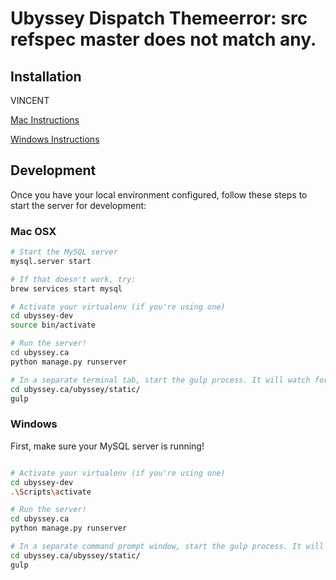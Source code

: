 # Ubyssey Dispatch Themeerror: src refspec master does not match any.


## Installation

VINCENT

[Mac Instructions](https://code.ubyssey.ca/getting-started/installation/mac.html)

[Windows Instructions](https://code.ubyssey.ca/getting-started/installation/windows.html)

## Development

Once you have your local environment configured, follow these steps to start the server for development:

### Mac OSX

```bash
# Start the MySQL server
mysql.server start

# If that doesn't work, try:
brew services start mysql

# Activate your virtualenv (if you're using one)
cd ubyssey-dev
source bin/activate

# Run the server!
cd ubyssey.ca
python manage.py runserver

# In a separate terminal tab, start the gulp process. It will watch for changes to the source files and automatically re-build the static files during development.
cd ubyssey.ca/ubyssey/static/
gulp
```

### Windows

First, make sure your MySQL server is running!

```bash

# Activate your virtualenv (if you're using one)
cd ubyssey-dev
.\Scripts\activate

# Run the server!
cd ubyssey.ca
python manage.py runserver

# In a separate command prompt window, start the gulp process. It will watch for changes to the source files and automatically re-build the static files during development.
cd ubyssey.ca/ubyssey/static/
gulp
```
